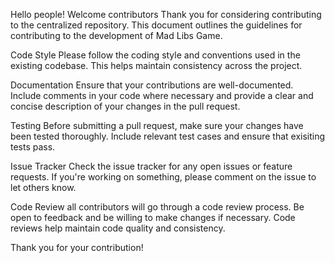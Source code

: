 Hello people! Welcome contributors  Thank you for considering contributing to the centralized repository. This document outlines the guidelines for contributing to the development of Mad Libs Game.

Code Style Please follow the coding style and conventions used in the existing codebase. This helps maintain consistency across the project.

Documentation Ensure that your contributions are well-documented. Include comments in your code where necessary and provide a clear and concise description of your changes in the pull request.

Testing Before submitting a pull request, make sure your changes have been tested thoroughly. Include relevant test cases and ensure that exisiting tests pass.

Issue Tracker Check the issue tracker for any open issues or feature requests. If you're working on something, please comment on the issue to let others know.

Code Review all contributors will go through a code review process. Be open to feedback and be willing to make changes if necessary. Code reviews help maintain code quality and consistency.

Thank you for your contribution!
